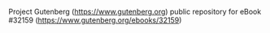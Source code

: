 Project Gutenberg (https://www.gutenberg.org) public repository for eBook #32159 (https://www.gutenberg.org/ebooks/32159)
